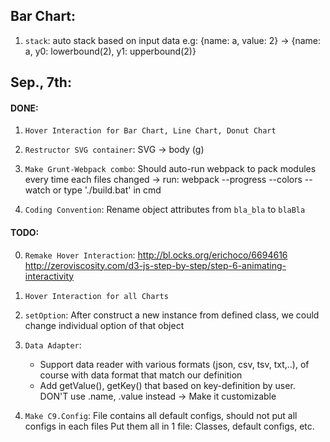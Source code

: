 ## Bar Chart:

1. `stack`: auto stack based on input data
e.g: {name: a, value: 2} -> {name: a, y0: lowerbound(2), y1: upperbound(2)}

## Sep., 7th:

#### DONE:

1. `Hover Interaction for Bar Chart, Line Chart, Donut Chart`

2. `Restructor SVG container`: SVG -> body (g)

3. `Make Grunt-Webpack combo`: Should auto-run webpack to pack modules every time each files changed
	-> run: webpack --progress --colors --watch
			or type './build.bat' in cmd

4. `Coding Convention`: Rename object attributes from `bla_bla` to `blaBla`

#### TODO:

00. `Remake Hover Interaction`: 
http://bl.ocks.org/erichoco/6694616  
http://zeroviscosity.com/d3-js-step-by-step/step-6-animating-interactivity

0. `Hover Interaction for all Charts`

1. `setOption`: After construct a new instance from defined class, we could change individual
option of that object

2. `Data Adapter`: 
	- Support data reader with various formats (json, csv, tsv, txt,..), of course with data format 
	that match our definition
	- Add getValue(), getKey() that based on key-definition by user. DON'T use .name, .value instead
	-> Make it customizable


3. `Make C9.Config`: File contains all default configs, should not put all configs in each files
Put them all in 1 file: Classes, default configs, etc.
